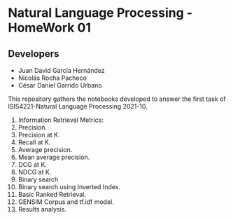 # Natural Language Processing - HomeWork 01

## Developers
* Juan David García Hernández
* Nicolás Rocha Pacheco
* César Daniel Garrido Urbano

This repository gathers the notebooks developed to answer the first task of
ISIS4221-Natural Language Processing 2021-10.

1. Information Retrieval Metrics:
  1. Precision.
  2. Precision at K.
  3. Recall at K.
  4. Average precision.
  5. Mean average precision.
  6. DCG at K.
  7. NDCG at K.
2. Binary search
3. Binary search using Inverted Index.
4. Basic Ranked Retrieval.
5. GENSIM Corpus and tf.idf model.
6. Results analysis.
